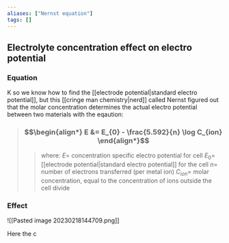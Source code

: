```yaml
---
aliases: ["Nernst equation"]
tags: []
---
```


## Electrolyte concentration effect on electro potential

### Equation

K so we know how to find the [[electrode potential|standard electro potential]], but this [[cringe man chemistry|nerd]] called Nernst figured out that the molar concentration determines the actual electro potential between two materials with the eqaution:

> ### $$\begin{align*} E  &= E_{0} - \frac{5.592}{n} \log C_{ion}  \end{align*}$$
>> where:
>> $E=$ concentration specific electro potential for cell
>> $E_{0}=$ [[electrode potential|standard electro potential]] for the cell
>> $n=$ number of electrons transferred (per metal ion)
>> $C_{ion}=$ molar concentration, equal to the concentration of ions outside the cell divide



### Effect
![[Pasted image 20230218144709.png]]

Here the c
